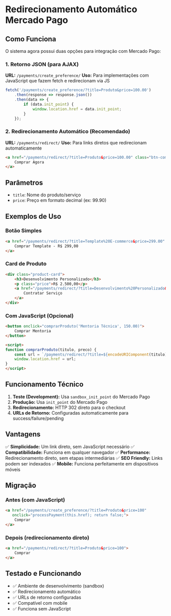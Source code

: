 # Redirecionamento Automático Mercado Pago

## Como Funciona

O sistema agora possui duas opções para integração com Mercado Pago:

### 1. Retorno JSON (para AJAX)
**URL:** `/payments/create_preference/`
**Uso:** Para implementações com JavaScript que fazem fetch e redirecionam via JS

```javascript
fetch('/payments/create_preference/?title=Produto&price=100.00')
    .then(response => response.json())
    .then(data => {
        if (data.init_point) {
            window.location.href = data.init_point;
        }
    });
```

### 2. Redirecionamento Automático (Recomendado)
**URL:** `/payments/redirect/`
**Uso:** Para links diretos que redirecionam automaticamente

```html
<a href="/payments/redirect/?title=Produto&price=100.00" class="btn-comprar">
    Comprar Agora
</a>
```

## Parâmetros

- `title`: Nome do produto/serviço
- `price`: Preço em formato decimal (ex: 99.90)

## Exemplos de Uso

### Botão Simples
```html
<a href="/payments/redirect/?title=Template%20E-commerce&price=299.00" class="btn">
    Comprar Template - R$ 299,00
</a>
```

### Card de Produto
```html
<div class="product-card">
    <h3>Desenvolvimento Personalizado</h3>
    <p class="price">R$ 2.500,00</p>
    <a href="/payments/redirect/?title=Desenvolvimento%20Personalizado&price=2500.00" class="btn-primary">
        Contratar Serviço
    </a>
</div>
```

### Com JavaScript (Opcional)
```html
<button onclick="comprarProduto('Mentoria Técnica', 150.00)">
    Comprar Mentoria
</button>

<script>
function comprarProduto(titulo, preco) {
    const url = `/payments/redirect/?title=${encodeURIComponent(titulo)}&price=${preco}`;
    window.location.href = url;
}
</script>
```

## Funcionamento Técnico

1. **Teste (Development):** Usa `sandbox_init_point` do Mercado Pago
2. **Produção:** Usa `init_point` do Mercado Pago
3. **Redirecionamento:** HTTP 302 direto para o checkout
4. **URLs de Retorno:** Configuradas automaticamente para success/failure/pending

## Vantagens

✅ **Simplicidade:** Um link direto, sem JavaScript necessário
✅ **Compatibilidade:** Funciona em qualquer navegador
✅ **Performance:** Redirecionamento direto, sem etapas intermediárias
✅ **SEO Friendly:** Links podem ser indexados
✅ **Mobile:** Funciona perfeitamente em dispositivos móveis

## Migração

### Antes (com JavaScript)
```html
<a href="/payments/create_preference/?title=Produto&price=100" 
   onclick="processPayment(this.href); return false;">
    Comprar
</a>
```

### Depois (redirecionamento direto)
```html
<a href="/payments/redirect/?title=Produto&price=100">
    Comprar
</a>
```

## Testado e Funcionando

- ✅ Ambiente de desenvolvimento (sandbox)
- ✅ Redirecionamento automático
- ✅ URLs de retorno configuradas
- ✅ Compatível com mobile
- ✅ Funciona sem JavaScript